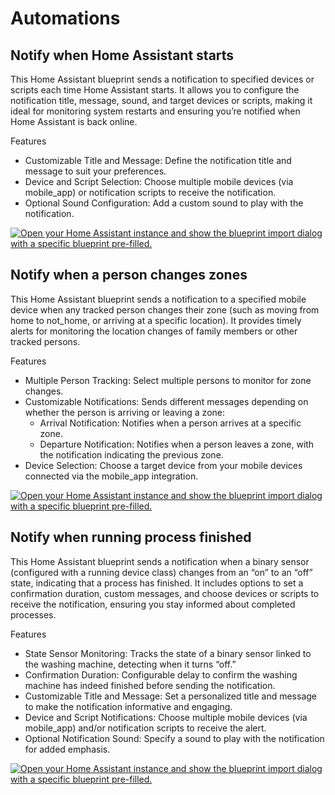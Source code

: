 # Automations

## Notify when Home Assistant starts

This Home Assistant blueprint sends a notification to specified devices or scripts each time Home Assistant starts. It allows you to configure the notification title, message, sound, and target devices or scripts, making it ideal for monitoring system restarts and ensuring you’re notified when Home Assistant is back online.

Features

- Customizable Title and Message: Define the notification title and message to suit your preferences.
- Device and Script Selection: Choose multiple mobile devices (via mobile_app) or notification scripts to receive the notification.
- Optional Sound Configuration: Add a custom sound to play with the notification.

[![Open your Home Assistant instance and show the blueprint import dialog with a specific blueprint pre-filled.](https://my.home-assistant.io/badges/blueprint_import.svg)](https://my.home-assistant.io/redirect/blueprint_import/?blueprint_url=https%3A%2F%2Fgithub.com%2Fsn0kerbuzz%2FHA-Recipes%2Fblob%2Fmain%2FAutomations%2Fnotify-ha-start.yaml)

## Notify when a person changes zones

This Home Assistant blueprint sends a notification to a specified mobile device when any tracked person changes their zone (such as moving from home to not_home, or arriving at a specific location). It provides timely alerts for monitoring the location changes of family members or other tracked persons.

Features

- Multiple Person Tracking: Select multiple persons to monitor for zone changes.
- Customizable Notifications: Sends different messages depending on whether the person is arriving or leaving a zone:
  - Arrival Notification: Notifies when a person arrives at a specific zone.
  - Departure Notification: Notifies when a person leaves a zone, with the notification indicating the previous zone.
- Device Selection: Choose a target device from your mobile devices connected via the mobile_app integration.

[![Open your Home Assistant instance and show the blueprint import dialog with a specific blueprint pre-filled.](https://my.home-assistant.io/badges/blueprint_import.svg)](https://my.home-assistant.io/redirect/blueprint_import/?blueprint_url=https%3A%2F%2Fgithub.com%2Fsn0kerbuzz%2FHA-Recipes%2Fblob%2Fmain%2FAutomations%2Fnotify-person-zone-change.yaml)

## Notify when running process finished

This Home Assistant blueprint sends a notification when a binary sensor (configured with a running device class) changes from an “on” to an “off” state, indicating that a process has finished. It includes options to set a confirmation duration, custom messages, and choose devices or scripts to receive the notification, ensuring you stay informed about completed processes.

Features

- State Sensor Monitoring: Tracks the state of a binary sensor linked to the washing machine, detecting when it turns “off.”
- Confirmation Duration: Configurable delay to confirm the washing machine has indeed finished before sending the notification.
- Customizable Title and Message: Set a personalized title and message to make the notification informative and engaging.
- Device and Script Notifications: Choose multiple mobile devices (via mobile_app) and/or notification scripts to receive the alert.
- Optional Notification Sound: Specify a sound to play with the notification for added emphasis.

[![Open your Home Assistant instance and show the blueprint import dialog with a specific blueprint pre-filled.](https://my.home-assistant.io/badges/blueprint_import.svg)](https://my.home-assistant.io/redirect/blueprint_import/?blueprint_url=https%3A%2F%2Fgithub.com%2Fsn0kerbuzz%2FHA-Recipes%2Fblob%2Fmain%2FAutomations%2Fnotify-finished-running.yaml)
